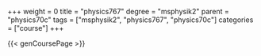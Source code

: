 +++
weight = 0
title = "physics767"
degree = "msphysik2"
parent = "physics70c"
tags = ["msphysik2", "physics767", "physics70c"]
categories = ["course"]
+++

{{< genCoursePage >}}
